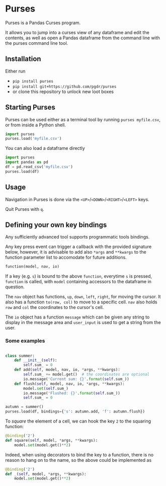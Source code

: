 # Purses

Purses is a Pandas Curses program.

It allows you to jump into a curses view of any dataframe and edit the contents,
as well as open a Pandas dataframe from the command line with the purses command
line tool.

## Installation

Either run

* `pip install purses`
* `pip install git+https://github.com/pgdr/purses`
* or clone this repository to unlock new loot boxes

## Starting Purses

Purses can be used either as a terminal tool by running `purses myfile.csv`, or
from inside a Python shell.

```python
import purses
purses.load('myfile.csv')
```

You can also load a dataframe directly

```python
import purses
import pandas as pd
df = pd.read_csv('myfile.csv')
purses.load(df)
```

## Usage

Navigation in Purses is done via the `<UP>`/`<DOWN>`/`<RIGHT>`/`<LEFT>` keys.

Quit Purses with `q`.



## Defining your own key bindings

Any sufficiently advanced tool supports programmatic tools bindings.

Any key press event can trigger a callback with the provided signature below,
however, it is advisable to add also `*args` and `**kwargs` to the function
parameter list to accomodate for future additions.

```python
function(model, nav, io)
```

If a key (e.g. `s`) is bound to the above `function`, everytime `s` is pressed,
`function` is called, with `model` containing accessors to the dataframe in
question.

The `nav` object has functions, `up`, `down`, `left`, `right`, for moving the
cursor.  It also has a function `to(row, col)` to move to a specific cell.
`nav` also holds `row` and `col` the coordinates to the cursor's cell.

The `io` object has a function `message` which can be given any string to
display in the message area and `user_input` is used to get a string from the
user.


### Some examples



```python

class summer:
    def __init__(self):
        self.sum_ = 0
    def add(self, model, nav, io, *args, **kwargs):
        self.sum_ += model.get()  # the coordinates are optional
        io.message('Current sum: {}'.format(self.sum_))
    def flush(self, model, nav, io, *args, **kwargs):
        model.set(self.sum_)
        io.message('Flushed: {}'.format(self.sum_))
        self.sum_ = 0

autumn = summer()
purses.load(df, bindings={'s': autumn.add, 'f': autumn.flush})
```


To _square_ the element of a cell, we can hook the key `2` to the squaring
function:

```python
@binding('2')
def square(self, model, *args, **kwargs):
    model.set(model.get()**2)
```

Indeed, when using decorators to bind the key to a function, there is no reason
to hang on to the name, so the above could be implemented as
```python
@binding('2')
def _(self, model, *args, **kwargs):
    model.set(model.get()**2)
```
